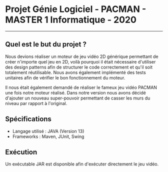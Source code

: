 # Projet Génie Logiciel - PACMAN - MASTER 1 Informatique - 2020
-----------------
## Quel est le but du projet ?

Nous devions réaliser un moteur de jeu vidéo 2D générique permettant de créer n'importe quel jeu en 2D, voilà pourquoi il était nécessaire d'utiliser des design patterns afin de structurer le code correctement et qu'il soit totalement réutilisable. Nous avons également implémenté des tests unitaires afin de vérifier le bon fonctionnement du moteur.
  
Il nous était également demandé de réaliser le fameux jeu vidéo PACMAN une fois notre moteur réalisé.
Dans notre version nous avons décidé d'ajouter un nouveau super-pouvoir permettant de casser les murs du niveau par rapport à l'original.

## Spécifications

- Langage utilisé : JAVA (Version 13)
- Frameworks : Maven, JUnit, Swing

## Exécution

Un exécutable JAR est disponible afin d'exécuter directement le jeu vidéo.
